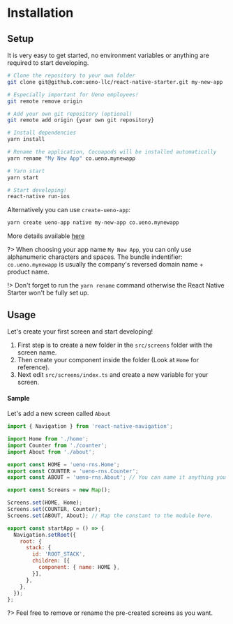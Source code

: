 # Installation

## Setup

It is very easy to get started, no environment variables or anything are required to start developing.

```bash
# Clone the repository to your own folder
git clone git@github.com:ueno-llc/react-native-starter.git my-new-app

# Especially important for Ueno employees!
git remote remove origin

# Add your own git repository (optional)
git remote add origin {your own git repository}

# Install dependencies
yarn install

# Rename the application, Cocoapods will be installed automatically
yarn rename "My New App" co.ueno.mynewapp

# Yarn start
yarn start

# Start developing!
react-native run-ios
```

Alternatively you can use `create-ueno-app`:

```bash
yarn create ueno-app native my-new-app co.ueno.mynewapp
```

More details available [here](https://github.com/ueno-llc/create-ueno-app#native)

?> When choosing your app name `My New App`, you can only use alphanumeric characters and spaces. The bundle indentifier: `co.ueno.mynewapp` is usually the company's reversed domain name + product name.

!> Don't forget to run the `yarn rename` command otherwise the React Native Starter won't be fully set up.

## Usage

Let's create your first screen and start developing!

1. First step is to create a new folder in the `src/screens` folder with the screen name.
2. Then create your component inside the folder (Look at `Home` for reference).
3. Next edit `src/screens/index.ts` and create a new variable for your screen.

#### Sample

Let's add a new screen called `About`

```js
import { Navigation } from 'react-native-navigation';

import Home from './home';
import Counter from './counter';
import About from './about';

export const HOME = 'ueno-rns.Home';
export const COUNTER = 'ueno-rns.Counter';
export const ABOUT = 'ueno-rns.About'; // You can name it anything you want

export const Screens = new Map();

Screens.set(HOME, Home);
Screens.set(COUNTER, Counter);
Screens.set(ABOUT, About); // Map the constant to the module here.

export const startApp = () => {
  Navigation.setRoot({
    root: {
      stack: {
        id: 'ROOT_STACK',
        children: [{
          component: { name: HOME },
        }],
      },
    },
  });
};
```

?> Feel free to remove or rename the pre-created screens as you want.
